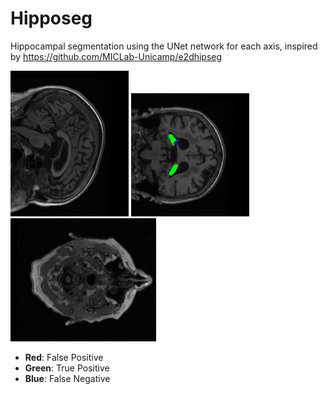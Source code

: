 # Hipposeg
Hippocampal segmentation using the  UNet network for each axis, inspired by  https://github.com/MICLab-Unicamp/e2dhipseg

![sagital](./images/sagital.gif) ![sagital](./images/coronal.gif)  ![sagital](./images/axial.gif)  

* **Red**:   False Positive
* **Green**: True Positive
* **Blue**:  False Negative
